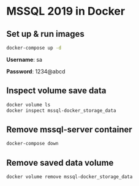 # MSSQL 2019 in Docker
## Set up & run images
```bash
docker-compose up -d
```
**Username**: sa

**Password**: 1234@abcd
## Inspect volume save data
```bash
docker volume ls
docker inspect mssql-docker_storage_data
```

## Remove mssql-server container
```bash
docker-compose down
```
## Remove saved data volume
```bash
docker volume remove mssql-docker_storage_data
```


